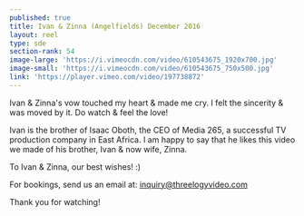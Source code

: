```yaml
---
published: true
title: Ivan & Zinna (Angelfields) December 2016
layout: reel
type: sde
section-rank: 54
image-large: 'https://i.vimeocdn.com/video/610543675_1920x700.jpg'
image-small: 'https://i.vimeocdn.com/video/610543675_750x500.jpg'
link: 'https://player.vimeo.com/video/197738872'
---
```

Ivan & Zinna's vow touched my heart & made me cry. I felt the sincerity & was moved by it. Do watch & feel the love! 

Ivan is the brother of Isaac Oboth, the CEO of Media 265, a successful TV production company in East Africa. I am happy to say that he likes this video we made of his brother, Ivan & now wife, Zinna. 

To Ivan & Zinna, our best wishes! :)

For bookings, send us an email at: inquiry@threelogyvideo.com

Thank you for watching!
